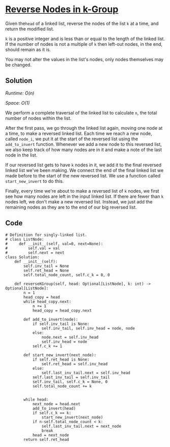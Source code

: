 # [Reverse Nodes in k-Group](https://leetcode.com/problems/reverse-nodes-in-k-group/)

Given the`head` of a linked list, reverse the nodes of the list `k` at a time, and return the modified list.

`k` is a positive integer and is less than or equal to the length of the linked list. If the number of nodes is not a multiple of `k` then left-out nodes, in the end, should remain as it is.

You may not alter the values in the list's nodes, only nodes themselves may be changed.

## Solution
*Runtime: O(n)*

*Space: O(1)*

We perform a complete traversal of the linked list to calculate `n`, the total number of nodes within the list.

After the first pass, we go through the linked list again, moving one node at a time, to make a reversed linked list. Each time we reach a new node, called `node_i`, we put it at the start of the reversed list using the `add_to_invert` function. Whenever we add a new node to this reversed list, we also keep track of how many nodes are in it and make a note of the last node in the list.

If our reversed list gets to have `k` nodes in it, we add it to the final reversed linked list we've been making. We connect the end of the final linked list we made before to the start of the new reversed list. We use a function called `start_new_invert` to do this.

Finally, every time we're about to make a reversed list of `k` nodes, we first see how many nodes are left in the input linked list. If there are fewer than `k` nodes left, we don't make a new reversed list. Instead, we just add the remaining nodes as they are to the end of our big reversed list.

## Code
```
# Definition for singly-linked list.
# class ListNode:
#     def __init__(self, val=0, next=None):
#         self.val = val
#         self.next = next
class Solution:
    def __init__(self):
        self.inv_tail = None
        self.ret_head = None
        self.total_node_count, self.c_k = 0, 0
    
    def reverseKGroup(self, head: Optional[ListNode], k: int) -> Optional[ListNode]:
        n = 1
        head_copy = head
        while head_copy.next:
            n += 1
            head_copy = head_copy.next

        def add_to_invert(node):
            if self.inv_tail is None:
                self.inv_tail, self.inv_head = node, node
            else:
                node.next = self.inv_head
                self.inv_head = node
            self.c_k += 1
        
        def start_new_invert(next_node):
            if self.ret_head is None:
                self.ret_head = self.inv_head
            else:
                self.last_inv_tail.next = self.inv_head
            self.last_inv_tail = self.inv_tail
            self.inv_tail, self.c_k = None, 0
            self.total_node_count += k
        

        while head:
            next_node = head.next
            add_to_invert(head)
            if self.c_k == k:
                start_new_invert(next_node)
            if n-self.total_node_count < k:
                self.last_inv_tail.next = next_node
                break
            head = next_node
        return self.ret_head
```